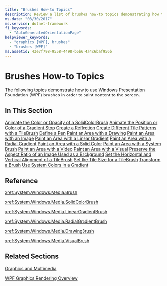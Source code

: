 ```yaml
---
title: "Brushes How-to Topics"
description: Review a list of brushes how-to topics demonstrating how to use Windows Presentation Foundation (WPF) brushes to paint content.
ms.date: "03/30/2017"
ms.service: dotnet-framework
f1_keywords:
  - "AutoGeneratedOrientationPage"
helpviewer_keywords:
  - "graphics [WPF], brushes"
  - "brushes [WPF]"
ms.assetid: 43e7f798-9558-4498-b5b6-4a4c6baf956b
---
```

# Brushes How-to Topics

The following topics demonstrate how to use Windows Presentation Foundation (WPF) brushes in order to paint content to the screen.

## In This Section

[Animate the Color or Opacity of a SolidColorBrush](how-to-animate-the-color-or-opacity-of-a-solidcolorbrush.md)
[Animate the Position or Color of a Gradient Stop](how-to-animate-the-position-or-color-of-a-gradient-stop.md)
[Create a Reflection](how-to-create-a-reflection.md)
[Create Different Tile Patterns with a TileBrush](how-to-create-different-tile-patterns-with-a-tilebrush.md)
[Define a Pen](how-to-define-a-pen.md)
[Paint an Area with a Drawing](how-to-paint-an-area-with-a-drawing.md)
[Paint an Area with an Image](how-to-paint-an-area-with-an-image.md)
[Paint an Area with a Linear Gradient](how-to-paint-an-area-with-a-linear-gradient.md)
[Paint an Area with a Radial Gradient](how-to-paint-an-area-with-a-radial-gradient.md)
[Paint an Area with a Solid Color](how-to-paint-an-area-with-a-solid-color.md)
[Paint an Area with a System Brush](how-to-paint-an-area-with-a-system-brush.md)
[Paint an Area with a Video](how-to-paint-an-area-with-a-video.md)
[Paint an Area with a Visual](how-to-paint-an-area-with-a-visual.md)
[Preserve the Aspect Ratio of an Image Used as a Background](how-to-preserve-the-aspect-ratio-of-an-image-used-as-a-background.md)
[Set the Horizontal and Vertical Alignment of a TileBrush](how-to-set-the-horizontal-and-vertical-alignment-of-a-tilebrush.md)
[Set the Tile Size for a TileBrush](how-to-set-the-tile-size-for-a-tilebrush.md)
[Transform a Brush](how-to-transform-a-brush.md)
[Use System Colors in a Gradient](how-to-use-system-colors-in-a-gradient.md)

## Reference

<xref:System.Windows.Media.Brush>

<xref:System.Windows.Media.SolidColorBrush>

<xref:System.Windows.Media.LinearGradientBrush>

<xref:System.Windows.Media.RadialGradientBrush>

<xref:System.Windows.Media.DrawingBrush>

<xref:System.Windows.Media.VisualBrush>

## Related Sections

[Graphics and Multimedia](index.md)

[WPF Graphics Rendering Overview](wpf-graphics-rendering-overview.md)
